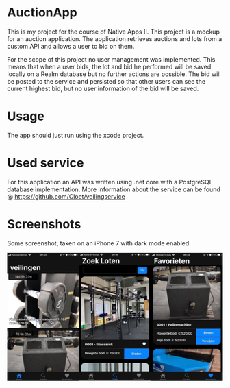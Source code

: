 # AuctionApp

This is my project for the course of Native Apps II. This project is a mockup for an auction application. 
The application retrieves auctions and lots from a custom API and allows a user to bid on them.

For the scope of this project no user management was implemented. This means that when a user bids, the lot and bid he performed will be saved locally on a Realm database but no further actions are possible. 
The bid will be posted to the service and persisted so that other users can see the current highest bid, but no user information of the bid will be saved.

# Usage

The app should just run using the xcode project.

# Used service

For this application an API was written using .net core with a PostgreSQL database implementation.
More information about the service can be found @ https://github.com/Cloet/veilingservice

 # Screenshots
 Some screenshot, taken on an iPhone 7 with dark mode enabled.
 
 ![Merged Screenshots](img/screenshot1.jpg)
